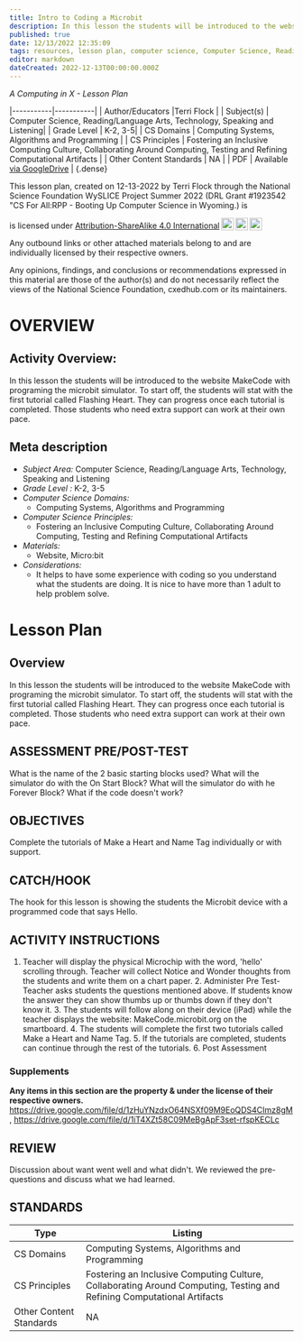 ```yaml
---
title: Intro to Coding a Microbit
description: In this lesson the students will be introduced to the website MakeCode with programing the microbit simulator. To start off, the students will stat with the first tutorial called Flashing Heart. They can progress once each tutorial is completed. Those students who need extra support can work at their own pace.
published: true
date: 12/13/2022 12:35:09
tags: resources, lesson plan, computer science, Computer Science, Reading/Language Arts, Technology, Speaking and Listening 
editor: markdown
dateCreated: 2022-12-13T00:00:00.000Z
---
```

*A Computing in X - Lesson Plan*

|-----------|-----------|
| Author/Educators |Terri Flock |
| Subject(s) | Computer Science, Reading/Language Arts, Technology, Speaking and Listening|
| Grade Level | K-2, 3-5|
| CS Domains | Computing Systems, Algorithms and Programming |
| CS Principles | Fostering an Inclusive Computing Culture, Collaborating Around Computing, Testing and Refining Computational Artifacts |
| Other Content Standards | NA | 
| PDF | Available [via GoogleDrive]() |
{.dense}






This lesson plan, created on 12-13-2022 by Terri Flock through the National Science Foundation WySLICE Project Summer 2022 (DRL Grant #1923542 "CS For All:RPP - Booting Up Computer Science in Wyoming.) is  <p xmlns:cc="http://creativecommons.org/ns#" >  is licensed under <a href="http://creativecommons.org/licenses/by-sa/4.0/?ref=chooser-v1" target="_blank" rel="license noopener noreferrer" style="display:inline-block;">Attribution-ShareAlike 4.0 International<img style="height:22px!important;margin-left:3px;vertical-align:text-bottom;" src="https://mirrors.creativecommons.org/presskit/icons/cc.svg?ref=chooser-v1"><img style="height:22px!important;margin-left:3px;vertical-align:text-bottom;" src="https://mirrors.creativecommons.org/presskit/icons/by.svg?ref=chooser-v1"><img style="height:22px!important;margin-left:3px;vertical-align:text-bottom;" src="https://mirrors.creativecommons.org/presskit/icons/sa.svg?ref=chooser-v1"></a></p>


Any outbound links or other attached materials belong to and are individually licensed by their respective owners. 


Any opinions, findings, and conclusions or recommendations expressed in this material are those of the author(s) and do not necessarily reflect the views of the National Science Foundation, cxedhub.com or its maintainers.


# OVERVIEW
## Activity Overview:  
In this lesson the students will be introduced to the website MakeCode with programing the microbit simulator. To start off, the students will stat with the first tutorial called Flashing Heart. They can progress once each tutorial is completed. Those students who need extra support can work at their own pace.
## Meta description
+ *Subject Area:* Computer Science, Reading/Language Arts, Technology, Speaking and Listening 
+ *Grade Level :* K-2, 3-5 
+ *Computer Science Domains:*
   + Computing Systems, Algorithms and Programming
+ *Computer Science Principles:*
   + Fostering an Inclusive Computing Culture, Collaborating Around Computing, Testing and Refining Computational Artifacts
+ *Materials:* 
   + Website, Micro:bit
+ *Considerations:*
   + It helps to have some experience with coding so you understand what the students are doing.  It is nice to have more than 1 adult to help problem solve.


# Lesson Plan
## Overview
In this lesson the students will be introduced to the website MakeCode with programing the microbit simulator. To start off, the students will stat with the first tutorial called Flashing Heart. They can progress once each tutorial is completed. Those students who need extra support can work at their own pace.
## ASSESSMENT PRE/POST-TEST
What is the name of the 2 basic starting blocks used? What will the simulator do with the On Start Block? What will the simulator do with he Forever Block? What if the code doesn't work?
## OBJECTIVES
Complete the tutorials of Make a Heart and Name Tag individually or with support.


## CATCH/HOOK
The hook for this lesson is showing the students the Microbit device with a programmed code that says Hello.


## ACTIVITY INSTRUCTIONS
1. Teacher will display the physical Microchip with the word, 'hello' scrolling through. Teacher will collect Notice and Wonder thoughts from the students and write them on a chart paper. 2. Administer Pre Test-Teacher asks students the questions mentioned above. If students know the answer they can show thumbs up or thumbs down if they don't know it. 3. The students will follow along on their device (iPad) while the teacher displays the website: MakeCode.microbit.org on the smartboard. 4. The students will complete the first two tutorials called Make a Heart and Name Tag. 5. If the tutorials are completed, students can continue through the rest of the tutorials. 6. Post Assessment


### Supplements
**Any items in this section are the property & under the license of their respective owners.**
https://drive.google.com/file/d/1zHuYNzdxO64NSXf09M9EoQDS4CImz8gM, https://drive.google.com/file/d/1iT4XZt58C09MeBgApF3set-rfspKECLc




## REVIEW
Discussion about want went well and what didn't.  We reviewed the pre-questions and discuss what we had learned.
## STANDARDS        
| Type | Listing | 
|-----------|-----------|
| CS Domains  | Computing Systems, Algorithms and Programming|
| CS Principles   | Fostering an Inclusive Computing Culture, Collaborating Around Computing, Testing and Refining Computational Artifacts|
| Other Content Standards | NA  |